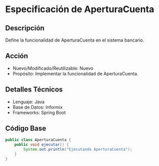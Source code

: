 # Especificación de AperturaCuenta

## Descripción

Define la funcionalidad de AperturaCuenta en el sistema bancario.

## Acción

- Nuevo/Modificado/Reutilizable: Nuevo
- Propósito: Implementar la funcionalidad de AperturaCuenta.

## Detalles Técnicos

- Lenguaje: Java
- Base de Datos: Informix
- Frameworks: Spring Boot

## Código Base

```java
public class AperturaCuenta {
    public void ejecutar() {
        System.out.println("Ejecutando AperturaCuenta");
    }
}
```
